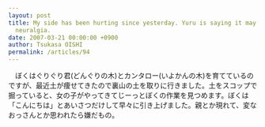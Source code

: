 ```yaml
---
layout: post
title: My side has been hurting since yesterday. Yuru is saying it may be intercostal
  neuralgia.
date: 2007-03-21 00:00:00 +0900
author: Tsukasa OISHI
permalink: /articles/94
---
```



　ぼくはぐりぐり君(どんぐりの木)とカンタロー(いよかんの木)を育てているのですが、最近土が痩せてきたので裏山の土を取りに行きました。土をスコップで掘っていると、女の子がやってきてじーっとぼくの作業を見つめます。ぼくは「こんにちは」とあいさつだけして早々に引き上げました。親とか現れて、変なおっさんとか思われたら嫌だもの。  

